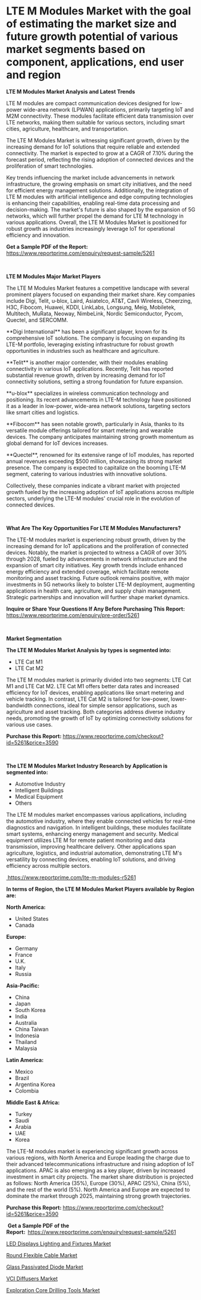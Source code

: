 <p><h1>LTE M Modules Market with the goal of estimating the market size and future growth potential of various market segments based on component, applications, end user and region</h1></p><p><strong>LTE M Modules Market Analysis and Latest Trends</strong></p>
<p><p>LTE M modules are compact communication devices designed for low-power wide-area network (LPWAN) applications, primarily targeting IoT and M2M connectivity. These modules facilitate efficient data transmission over LTE networks, making them suitable for various sectors, including smart cities, agriculture, healthcare, and transportation.</p><p>The LTE M Modules Market is witnessing significant growth, driven by the increasing demand for IoT solutions that require reliable and extended connectivity. The market is expected to grow at a CAGR of 7.10% during the forecast period, reflecting the rising adoption of connected devices and the proliferation of smart technologies. </p><p>Key trends influencing the market include advancements in network infrastructure, the growing emphasis on smart city initiatives, and the need for efficient energy management solutions. Additionally, the integration of LTE M modules with artificial intelligence and edge computing technologies is enhancing their capabilities, enabling real-time data processing and decision-making. The market's future is also shaped by the expansion of 5G networks, which will further propel the demand for LTE M technology in various applications. Overall, the LTE M Modules Market is positioned for robust growth as industries increasingly leverage IoT for operational efficiency and innovation.</p></p>
<p><strong>Get a Sample PDF of the Report:&nbsp;</strong> <a href="https://www.reportprime.com/enquiry/request-sample/5261">https://www.reportprime.com/enquiry/request-sample/5261</a></p>
<p>&nbsp;</p>
<p><strong>LTE M Modules Major Market Players</strong></p>
<p><p>The LTE M Modules Market features a competitive landscape with several prominent players focused on expanding their market share. Key companies include Digi, Telit, u-blox, Laird, Asiatelco, AT&T, Cavli Wireless, Cheerzing, H3C, Fibocom, Huawei, KDDI, LinkLabs, Longsung, Meig, Mobiletek, Multitech, MuRata, Neoway, NimbeLink, Nordic Semiconductor, Pycom, Quectel, and SERCOMM.</p><p>**Digi International** has been a significant player, known for its comprehensive IoT solutions. The company is focusing on expanding its LTE-M portfolio, leveraging existing infrastructure for robust growth opportunities in industries such as healthcare and agriculture.</p><p>**Telit** is another major contender, with their modules enabling connectivity in various IoT applications. Recently, Telit has reported substantial revenue growth, driven by increasing demand for IoT connectivity solutions, setting a strong foundation for future expansion.</p><p>**u-blox** specializes in wireless communication technology and positioning. Its recent advancements in LTE-M technology have positioned it as a leader in low-power, wide-area network solutions, targeting sectors like smart cities and logistics.</p><p>**Fibocom** has seen notable growth, particularly in Asia, thanks to its versatile module offerings tailored for smart metering and wearable devices. The company anticipates maintaining strong growth momentum as global demand for IoT devices increases.</p><p>**Quectel**, renowned for its extensive range of IoT modules, has reported annual revenues exceeding $500 million, showcasing its strong market presence. The company is expected to capitalize on the booming LTE-M segment, catering to various industries with innovative solutions. </p><p>Collectively, these companies indicate a vibrant market with projected growth fueled by the increasing adoption of IoT applications across multiple sectors, underlying the LTE-M modules' crucial role in the evolution of connected devices.</p></p>
<p>&nbsp;</p>
<p><strong>What Are The Key Opportunities For LTE M Modules Manufacturers?</strong></p>
<p><p>The LTE-M modules market is experiencing robust growth, driven by the increasing demand for IoT applications and the proliferation of connected devices. Notably, the market is projected to witness a CAGR of over 30% through 2028, fueled by advancements in network infrastructure and the expansion of smart city initiatives. Key growth trends include enhanced energy efficiency and extended coverage, which facilitate remote monitoring and asset tracking. Future outlook remains positive, with major investments in 5G networks likely to bolster LTE-M deployment, augmenting applications in health care, agriculture, and supply chain management. Strategic partnerships and innovation will further shape market dynamics.</p></p>
<p><strong>Inquire or Share Your Questions If Any Before Purchasing This Report:</strong> <a href="https://www.reportprime.com/enquiry/pre-order/5261">https://www.reportprime.com/enquiry/pre-order/5261</a></p>
<p>&nbsp;</p>
<p><strong>Market Segmentation</strong></p>
<p><strong>The LTE M Modules Market Analysis by types is segmented into:</strong></p>
<p><ul><li>LTE Cat M1</li><li>LTE Cat M2</li></ul></p>
<p><p>The LTE M modules market is primarily divided into two segments: LTE Cat M1 and LTE Cat M2. LTE Cat M1 offers better data rates and increased efficiency for IoT devices, enabling applications like smart metering and vehicle tracking. In contrast, LTE Cat M2 is tailored for low-power, lower-bandwidth connections, ideal for simple sensor applications, such as agriculture and asset tracking. Both categories address diverse industry needs, promoting the growth of IoT by optimizing connectivity solutions for various use cases.</p></p>
<p><strong>Purchase this Report:&nbsp;</strong><a href="https://www.reportprime.com/checkout?id=5261&price=3590">https://www.reportprime.com/checkout?id=5261&price=3590</a></p>
<p>&nbsp;</p>
<p><strong>The LTE M Modules Market Industry Research by Application is segmented into:</strong></p>
<p><ul><li>Automotive Industry</li><li>Intelligent Buildings</li><li>Medical Equipment</li><li>Others</li></ul></p>
<p><p>The LTE M modules market encompasses various applications, including the automotive industry, where they enable connected vehicles for real-time diagnostics and navigation. In intelligent buildings, these modules facilitate smart systems, enhancing energy management and security. Medical equipment utilizes LTE M for remote patient monitoring and data transmission, improving healthcare delivery. Other applications span agriculture, logistics, and industrial automation, demonstrating LTE M's versatility by connecting devices, enabling IoT solutions, and driving efficiency across multiple sectors.</p></p>
<p><a href="https://www.reportprime.com/lte-m-modules-r5261">&nbsp;https://www.reportprime.com/lte-m-modules-r5261</a></p>
<p><strong>In terms of Region, the LTE M Modules Market Players available by Region are:</strong></p>
<p>
    <p> <strong> North America: </strong>
        <ul>
            <li>United States</li>
            <li>Canada</li>
        </ul>
        </p> 
    <p> <strong> Europe: </strong>
        <ul>
            <li>Germany</li>
            <li>France</li>
            <li>U.K.</li>
            <li>Italy</li>
            <li>Russia</li>
        </ul>
        </p> 
    <p> <strong> Asia-Pacific: </strong>
        <ul>
            <li>China</li>
            <li>Japan</li>
            <li>South Korea</li>
            <li>India</li>
            <li>Australia</li>
            <li>China Taiwan</li>
            <li>Indonesia</li>
            <li>Thailand</li>
            <li>Malaysia</li>
        </ul>
        </p> 
    <p> <strong> Latin America: </strong>
        <ul>
            <li>Mexico</li>
            <li>Brazil</li>
            <li>Argentina Korea</li>
            <li>Colombia</li>
        </ul>
        </p> 
    <p> <strong> Middle East & Africa: </strong>
        <ul>
            <li>Turkey</li>
            <li>Saudi</li>
            <li>Arabia</li>
            <li>UAE</li>
            <li>Korea</li>
        </ul>
    </p>
    </p>
<p><p>The LTE-M modules market is experiencing significant growth across various regions, with North America and Europe leading the charge due to their advanced telecommunications infrastructure and rising adoption of IoT applications. APAC is also emerging as a key player, driven by increased investment in smart city projects. The market share distribution is projected as follows: North America (35%), Europe (30%), APAC (25%), China (5%), and the rest of the world (5%). North America and Europe are expected to dominate the market through 2025, maintaining strong growth trajectories.</p></p>
<p><strong>Purchase this Report: </strong><a href="https://www.reportprime.com/checkout?id=5261&price=3590">https://www.reportprime.com/checkout?id=5261&price=3590</a></p>
<p>&nbsp;<strong>Get a Sample PDF of the Report:&nbsp;&nbsp;</strong><a href="https://www.reportprime.com/enquiry/request-sample/5261">https://www.reportprime.com/enquiry/request-sample/5261</a></p>
<p><strong></strong></p>
<p><p><a href="https://github.com/PeterParrish5/Market-Research-Report-List-6/blob/main/led-displays-lighting-and-fixtures-market.md">LED Displays Lighting and Fixtures Market</a></p><p><a href="https://issuu.com/reportprime-2/docs/round-flexible-cable-market-size-20_6c879048d369ed">Round Flexible Cable Market</a></p><p><a href="https://www.linkedin.com/pulse/global-glass-passivated-diode-market-size-expected-experience-xrrff?trackingId=pfKMGNuYQ%2B65Sqq0tF%2FXrg%3D%3D">Glass Passivated Diode Market</a></p><p><a href="https://issuu.com/reportprime-2/docs/vci-diffusers-market-size-2030.pptx_bee9ade7650726">VCI Diffusers Market</a></p><p><a href="https://www.linkedin.com/pulse/exploration-core-drilling-tools-market-trends-growth-outlook-rwace?trackingId=e9FN4J4LT0ieHxRj6U2BpA%3D%3D">Exploration Core Drilling Tools Market</a></p></p>